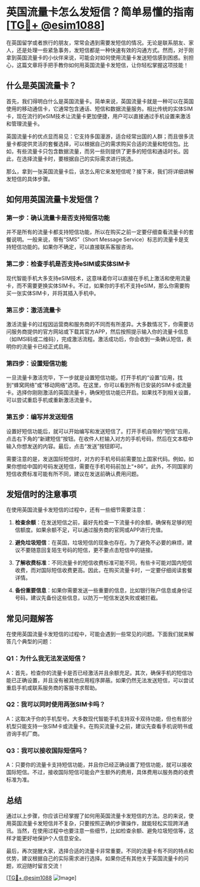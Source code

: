 # 英国流量卡怎么发短信？简单易懂的指南[[TG💪+ @esim1088](https://t.me/s/esim1088)]

在英国留学或者旅行的朋友，常常会遇到需要发短信的情况。无论是联系朋友、家人，还是处理一些紧急事务，发短信都是一种快速有效的沟通方式。然而，对于刚拿到英国流量卡的小伙伴来说，可能会对如何使用流量卡发送短信感到困惑。别担心，这篇文章将手把手教你如何用英国流量卡发短信，让你轻松掌握这项技能！

## 什么是英国流量卡？

首先，我们得明白什么是英国流量卡。简单来说，英国流量卡就是一种可以在英国使用的移动通信卡，它通常包含通话、短信和数据流量服务。相比传统的实体SIM卡，现在流行的eSIM技术让流量卡更加便捷，用户可以直接通过手机设置来激活和管理流量卡。

英国流量卡的优点显而易见：它支持多国漫游，适合经常出国的人群；而且很多流量卡都提供灵活的套餐选择，可以根据自己的需求购买合适的流量和短信包。比如，有些流量卡只包含数据流量，而另一些则提供了更多的短信和通话时长。因此，在选择流量卡时，要根据自己的实际需求进行挑选。

那么，拿到一张英国流量卡后，该怎么用它来发短信呢？接下来，我们将详细讲解发短信的具体步骤。

## 如何用英国流量卡发短信？

### 第一步：确认流量卡是否支持短信功能

并不是所有的流量卡都支持短信功能，所以在购买之前一定要仔细查看流量卡的套餐说明。一般来说，带有“SMS”（Short Message Service）标志的流量卡是支持短信功能的。如果你不确定，可以直接联系客服咨询。

### 第二步：检查手机是否支持eSIM或实体SIM卡

现代智能手机大多支持eSIM技术，这意味着你可以直接在手机上激活和使用流量卡，而不需要更换实体SIM卡。不过，如果你的手机不支持eSIM，那么你需要购买一张实体SIM卡，并将其插入手机中。

### 第三步：激活流量卡

激活流量卡的过程因运营商和服务商的不同而有所差异。大多数情况下，你需要访问服务商提供的官方网站或下载其官方APP，然后按照提示输入你的流量卡信息（如IMSI码或二维码），完成激活流程。激活成功后，你会收到一条确认短信，表明你的流量卡已经正式启用。

### 第四步：设置短信功能

一旦流量卡激活完毕，下一步就是设置短信功能。打开手机的“设置”应用，找到“蜂窝网络”或“移动网络”选项。在这里，你可以看到所有已安装的SIM卡或流量卡。选择你刚刚激活的英国流量卡，确保短信功能已开启。如果找不到相关设置，可以尝试重启手机或重新激活流量卡。

### 第五步：编写并发送短信

设置好短信功能后，就可以开始编写和发送短信了。打开手机自带的“短信”应用，点击右下角的“新建短信”按钮。在收件人栏输入对方的手机号码，然后在文本框中输入你想发送的内容。最后，点击“发送”按钮即可。

需要注意的是，发送国际短信时，对方的手机号码前需要加上国家代码。例如，如果你想给中国的号码发送短信，需要在手机号码前加上“+86”。此外，不同国家的短信收费标准可能有所不同，建议在发送前确认费用问题。

## 发短信时的注意事项

在使用英国流量卡发短信的过程中，还有一些细节需要注意：

1. **检查余额**：在发送短信之前，最好先检查一下流量卡的余额，确保有足够的短信额度。如果余额不足，可以通过服务商的官网或APP进行充值。

2. **避免垃圾短信**：在英国，垃圾短信的现象也存在。为了避免不必要的麻烦，建议不要随意回复陌生号码的短信，更不要点击短信中的链接。

3. **了解收费标准**：不同流量卡的短信收费标准可能不同，有些卡可能对国内短信收费，而对国际短信收费更高。因此，在购买流量卡时，一定要仔细阅读套餐详情。

4. **备份重要信息**：如果你需要发送一些重要的信息，比如银行账户信息或身份证号码，建议先备份这些信息，以防万一短信发送失败或被拦截。

## 常见问题解答

在使用英国流量卡发短信的过程中，可能会遇到一些常见的问题。下面我们就来解答几个典型的问题：

### Q1：为什么我无法发送短信？

A：首先，检查你的流量卡是否已经激活并且余额充足。其次，确保手机的短信功能已正确设置，并且没有被其他应用程序屏蔽。如果仍然无法发送短信，可以尝试重启手机或联系服务商的客服寻求帮助。

### Q2：我可以同时使用两张SIM卡吗？

A：这取决于你的手机型号。大多数现代智能手机支持双卡双待功能，但也有部分机型只能支持一张SIM卡或流量卡。在购买流量卡之前，建议先查看手机说明书或咨询手机厂商。

### Q3：我可以接收国际短信吗？

A：只要你的流量卡支持短信功能，并且你已经正确设置了短信功能，就可以接收国际短信。不过，接收国际短信可能会产生额外的费用，具体费用以服务商的收费标准为准。

## 总结

通过以上步骤，你应该已经掌握了如何用英国流量卡发短信的方法。总的来说，使用英国流量卡发短信并不复杂，只要按照正确的步骤操作，就能轻松实现跨洋通讯。当然，在使用过程中也要注意一些细节，比如检查余额、避免垃圾短信等，这样才能更好地保护个人信息安全。

最后，再次提醒大家，选择合适的流量卡非常重要。不同的流量卡有不同的特点和优势，建议根据自己的实际需求进行选择。如果你还有其他关于英国流量卡的问题，欢迎随时留言交流！

[[TG💪+ @esim1088](https://t.me/s/esim1088) ![Image](https://i.postimg.cc/4NQfJmqS/Snipaste-2025-05-13-00-14-12.png)]